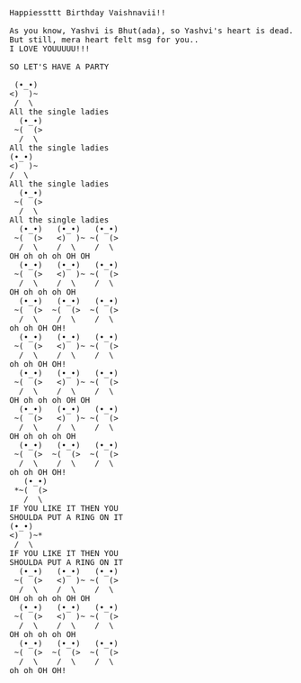 <pre>
Happiessttt Birthday Vaishnavii!!

As you know, Yashvi is Bhut(ada), so Yashvi's heart is dead.
But still, mera heart felt msg for you..
I LOVE YOUUUUU!!!

SO LET'S HAVE A PARTY

 (•_•)  
<)  )~ 
 /  \  
All the single ladies
  (•_•)
 ~(  (>
  /  \  
All the single ladies
(•_•)
<)  )~
/  \  
All the single ladies
  (•_•)
 ~(  (>
  /  \ 
All the single ladies
  (•_•)   (•_•)   (•_•)
 ~(  (>   <)  )~ ~(  (>
  /  \    /  \    /  \ 
OH oh oh oh OH OH
  (•_•)   (•_•)   (•_•)
 ~(  (>   <)  )~ ~(  (>
  /  \    /  \    /  \ 
OH oh oh oh OH
  (•_•)   (•_•)   (•_•)
 ~(  (>  ~(  (>  ~(  (>
  /  \    /  \    /  \  
oh oh OH OH!
  (•_•)   (•_•)   (•_•)
 ~(  (>   <)  )~ ~(  (>
  /  \    /  \    /  \ 
oh oh OH OH!
  (•_•)   (•_•)   (•_•)
 ~(  (>   <)  )~ ~(  (>
  /  \    /  \    /  \ 
OH oh oh oh OH OH
  (•_•)   (•_•)   (•_•)
 ~(  (>   <)  )~ ~(  (>
  /  \    /  \    /  \ 
OH oh oh oh OH
  (•_•)   (•_•)   (•_•)
 ~(  (>  ~(  (>  ~(  (>
  /  \    /  \    /  \ 
oh oh OH OH!
   (•_•)
 *~(  (>
   /  \
IF YOU LIKE IT THEN YOU
SHOULDA PUT A RING ON IT
(•_•)
<)  )~*
 /  \
IF YOU LIKE IT THEN YOU
SHOULDA PUT A RING ON IT
  (•_•)   (•_•)   (•_•)
 ~(  (>   <)  )~ ~(  (>
  /  \    /  \    /  \ 
OH oh oh oh OH OH
  (•_•)   (•_•)   (•_•)
 ~(  (>   <)  )~ ~(  (>
  /  \    /  \    /  \ 
OH oh oh oh OH
  (•_•)   (•_•)   (•_•)
 ~(  (>  ~(  (>  ~(  (>
  /  \    /  \    /  \   
oh oh OH OH!
</pre>

